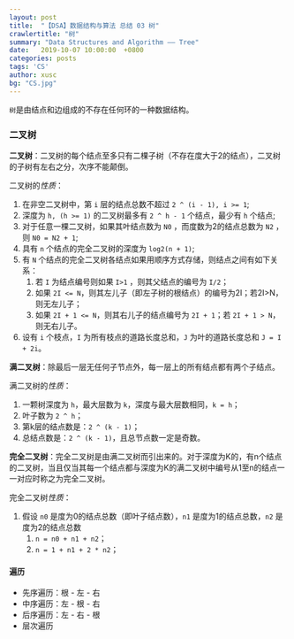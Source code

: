 ```yaml
---
layout: post
title:  "【DSA】数据结构与算法 总结 03 树"
crawlertitle: "树"
summary: "Data Structures and Algorithm —— Tree"
date:   2019-10-07 10:00:00  +0800
categories: posts
tags: 'CS'
author: xusc
bg: "CS.jpg"
---
```


`树`是由结点和边组成的不存在任何环的一种数据结构。

### 二叉树
**二叉树**：二叉树的每个结点至多只有二棵子树（不存在度大于2的结点），二叉树的子树有左右之分，次序不能颠倒。

二叉树的*性质*：
1. 在非空二叉树中，第 `i` 层的结点总数不超过 `2 ^ (i - 1), i >= 1`;
2. 深度为 `h, (h >= 1)` 的二叉树最多有 `2 ^ h - 1` 个结点，最少有 `h` 个结点;
3. 对于任意一棵二叉树，如果其叶结点数为 `N0` ，而度数为2的结点总数为 `N2` ，则 `N0 = N2 + 1`;
4. 具有 `n` 个结点的完全二叉树的深度为 `log2(n + 1)`;
5. 有 `N` 个结点的完全二叉树各结点如果用顺序方式存储，则结点之间有如下关系：
   1. 若 `I` 为结点编号则如果 `I>1` ，则其父结点的编号为 `I/2`；
   2. 如果 `2I <= N`，则其左儿子（即左子树的根结点）的编号为2I；若2I>N，则无左儿子；
   3. 如果 `2I + 1 <= N`，则其右儿子的结点编号为 `2I + 1`；若 `2I + 1 > N`，则无右儿子。
6. 设有 `i` 个枝点，`I` 为所有枝点的道路长度总和，`J` 为叶的道路长度总和 `J = I + 2i`。

**满二叉树**：除最后一层无任何子节点外，每一层上的所有结点都有两个子结点。

满二叉树的*性质*：
1. 一颗树深度为 `h`，最大层数为 `k`，深度与最大层数相同，`k = h`；
2. 叶子数为 `2 ^ h`；
3. 第k层的结点数是：`2 ^ (k - 1)`；
4. 总结点数是：`2 ^ (k - 1)`，且总节点数一定是奇数。

**完全二叉树**：完全二叉树是由满二叉树而引出来的。对于深度为K的，有n个结点的二叉树，当且仅当其每一个结点都与深度为K的满二叉树中编号从1至n的结点一一对应时称之为完全二叉树。

完全二叉树*性质*：
1. 假设 `n0` 是度为0的结点总数（即叶子结点数），`n1` 是度为1的结点总数，`n2` 是度为2的结点总数
   1. `n = n0 + n1 + n2`；
   2. `n = 1 + n1 + 2 * n2`；

#### 遍历
 -  先序遍历：根 - 左 - 右
 -  中序遍历：左 - 根 - 右
 -  后序遍历：左 - 右 - 根
 -  层次遍历